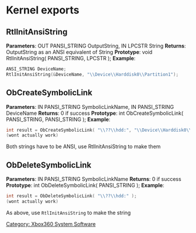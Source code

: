 # Kernel exports

## RtlInitAnsiString

**Parameters**: OUT PANSI_STRING OutputString, IN LPCSTR String
**Returns**: OutputString as an ANSI equivalent of String
**Prototype**: void RtlInitAnsiString( PANSI_STRING, LPCSTR ); 
**Example**:

``` cpp
ANSI_STRING DeviceName;
RtlInitAnsiString(&DeviceName, "\\Device\\Harddisk0\\Partition1");
```

## ObCreateSymbolicLink

**Parameters**: IN PANSI_STRING SymbolicLinkName, IN PANSI_STRING
DeviceName
**Returns**: 0 if success
**Prototype**: int ObCreateSymbolicLink( PANSI_STRING, PANSI_STRING
); 
**Example**:

``` cpp
int result = ObCreateSymbolicLink( "\\??\\hdd:", "\\Device\\Harddisk0\\Partition1" );
(wont actually work)
```

Both strings have to be ANSI, use RtlInitAnsiString to make them

## ObDeleteSymbolicLink

**Parameters**: IN PANSI_STRING SymbolicLinkName
**Returns**: 0 if success
**Prototype**: int ObDeleteSymbolicLink( PANSI_STRING ); 
**Example**:

``` cpp
int result = ObDeleteSymbolicLink( "\\??\\hdd:" );
(wont actually work)
```

As above, use `RtlInitAnsiString` to make the string

[Category: Xbox360 System Software](../Category_Xbox360_System_Software)
